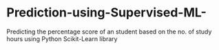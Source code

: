 # Prediction-using-Supervised-ML-
Predicting the percentage score of an student based on the no. of study hours using Python Scikit-Learn library
